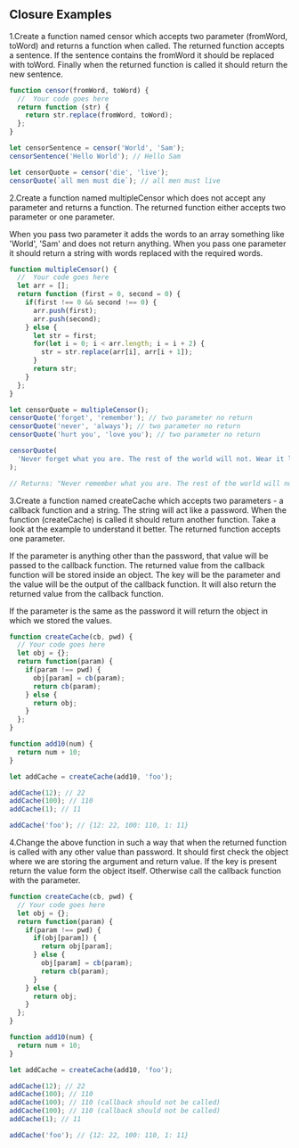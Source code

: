 ## Closure Examples

1.Create a function named censor which accepts two parameter (fromWord, toWord) and returns a function when called.
The returned function accepts a sentence. If the sentence contains the fromWord it should be replaced with toWord. Finally when the returned function is called it should return the new sentence.
```js
function censor(fromWord, toWord) {
  //  Your code goes here
  return function (str) {
    return str.replace(fromWord, toWord);
  };
}

let censorSentence = censor('World', 'Sam');
censorSentence('Hello World'); // Hello Sam

let censorQuote = censor('die', 'live');
censorQuote(`all men must die`); // all men must live
```
2.Create a function named multipleCensor which does not accept any parameter and returns a function.
The returned function either accepts two parameter or one parameter.

When you pass two parameter it adds the words to an array something like 'World', 'Sam' and does not return anything.
When you pass one parameter it should return a string with words replaced with the required words.
```js
function multipleCensor() {
  //  Your code goes here
  let arr = [];
  return function (first = 0, second = 0) {
    if(first !== 0 && second !== 0) {
      arr.push(first);
      arr.push(second);
    } else {
      let str = first;
      for(let i = 0; i < arr.length; i = i + 2) {
        str = str.replace(arr[i], arr[i + 1]);
      }
      return str;
    }
  };
}

let censorQuote = multipleCensor();
censorQuote('forget', 'remember'); // two parameter no return
censorQuote('never', 'always'); // two parameter no return
censorQuote('hurt you', 'love you'); // two parameter no return

censorQuote(
  'Never forget what you are. The rest of the world will not. Wear it like armor, and it can never be used to hurt you.'
);

// Returns: "Never remember what you are. The rest of the world will not. Wear it like armor, and it can always be used to love you."
```
3.Create a function named createCache which accepts two parameters - a callback function and a string. The string will act like a password. When the function (createCache) is called it should return another function. Take a look at the example to understand it better.
The returned function accepts one parameter.

If the parameter is anything other than the password, that value will be passed to the callback function. The returned value from the callback function will be stored inside an object. The key will be the parameter and the value will be the output of the callback function. It will also return the returned value from the callback function.

If the parameter is the same as the password it will return the object in which we stored the values.
```js
function createCache(cb, pwd) {
  // Your code goes here
  let obj = {};
  return function(param) {
    if(param !== pwd) {
      obj[param] = cb(param);
      return cb(param);
    } else {
      return obj;
    }
  };
}

function add10(num) {
  return num + 10;
}

let addCache = createCache(add10, 'foo');

addCache(12); // 22
addCache(100); // 110
addCache(1); // 11

addCache('foo'); // {12: 22, 100: 110, 1: 11}
```
4.Change the above function in such a way that when the returned function is called with any other value than password. It should first check the object where we are storing the argument and return value. If the key is present return the value form the object itself. Otherwise call the callback function with the parameter.
```js
function createCache(cb, pwd) {
  // Your code goes here
  let obj = {};
  return function(param) {
    if(param !== pwd) {
      if(obj[param]) {
        return obj[param];
      } else {
        obj[param] = cb(param);
        return cb(param);
      }
    } else {
      return obj;
    }
  };
}

function add10(num) {
  return num + 10;
}

let addCache = createCache(add10, 'foo');

addCache(12); // 22
addCache(100); // 110
addCache(100); // 110 (callback should not be called)
addCache(100); // 110 (callback should not be called)
addCache(1); // 11

addCache('foo'); // {12: 22, 100: 110, 1: 11}
```
